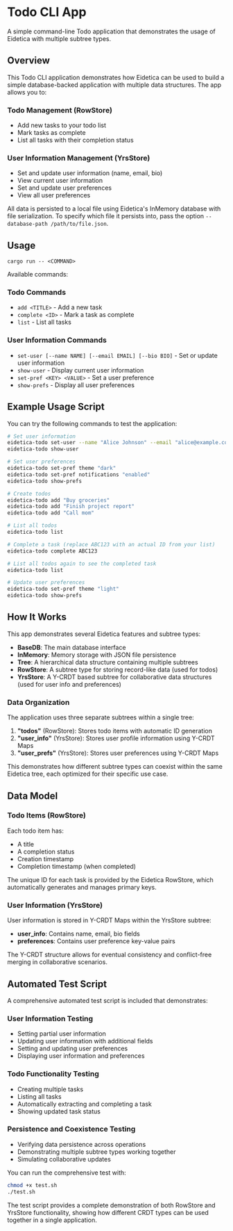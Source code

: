 # Todo CLI App

A simple command-line Todo application that demonstrates the usage of Eidetica with multiple subtree types.

## Overview

This Todo CLI application demonstrates how Eidetica can be used to build a simple database-backed application with multiple data structures. The app allows you to:

### Todo Management (RowStore)

- Add new tasks to your todo list
- Mark tasks as complete
- List all tasks with their completion status

### User Information Management (YrsStore)

- Set and update user information (name, email, bio)
- View current user information
- Set and update user preferences
- View all user preferences

All data is persisted to a local file using Eidetica's InMemory database with file serialization.
To specify which file it persists into, pass the option `--database-path /path/to/file.json`.

## Usage

```
cargo run -- <COMMAND>
```

Available commands:

### Todo Commands

- `add <TITLE>` - Add a new task
- `complete <ID>` - Mark a task as complete
- `list` - List all tasks

### User Information Commands

- `set-user [--name NAME] [--email EMAIL] [--bio BIO]` - Set or update user information
- `show-user` - Display current user information
- `set-pref <KEY> <VALUE>` - Set a user preference
- `show-prefs` - Display all user preferences

## Example Usage Script

You can try the following commands to test the application:

```bash
# Set user information
eidetica-todo set-user --name "Alice Johnson" --email "alice@example.com" --bio "Software developer"
eidetica-todo show-user

# Set user preferences
eidetica-todo set-pref theme "dark"
eidetica-todo set-pref notifications "enabled"
eidetica-todo show-prefs

# Create todos
eidetica-todo add "Buy groceries"
eidetica-todo add "Finish project report"
eidetica-todo add "Call mom"

# List all todos
eidetica-todo list

# Complete a task (replace ABC123 with an actual ID from your list)
eidetica-todo complete ABC123

# List all todos again to see the completed task
eidetica-todo list

# Update user preferences
eidetica-todo set-pref theme "light"
eidetica-todo show-prefs
```

## How It Works

This app demonstrates several Eidetica features and subtree types:

- **BaseDB**: The main database interface
- **InMemory**: Memory storage with JSON file persistence
- **Tree**: A hierarchical data structure containing multiple subtrees
- **RowStore**: A subtree type for storing record-like data (used for todos)
- **YrsStore**: A Y-CRDT based subtree for collaborative data structures (used for user info and preferences)

### Data Organization

The application uses three separate subtrees within a single tree:

1. **"todos"** (RowStore<Todo>): Stores todo items with automatic ID generation
2. **"user_info"** (YrsStore): Stores user profile information using Y-CRDT Maps
3. **"user_prefs"** (YrsStore): Stores user preferences using Y-CRDT Maps

This demonstrates how different subtree types can coexist within the same Eidetica tree, each optimized for their specific use case.

## Data Model

### Todo Items (RowStore)

Each todo item has:

- A title
- A completion status
- Creation timestamp
- Completion timestamp (when completed)

The unique ID for each task is provided by the Eidetica RowStore, which automatically generates and manages primary keys.

### User Information (YrsStore)

User information is stored in Y-CRDT Maps within the YrsStore subtree:

- **user_info**: Contains name, email, bio fields
- **preferences**: Contains user preference key-value pairs

The Y-CRDT structure allows for eventual consistency and conflict-free merging in collaborative scenarios.

## Automated Test Script

A comprehensive automated test script is included that demonstrates:

### User Information Testing

- Setting partial user information
- Updating user information with additional fields
- Setting and updating user preferences
- Displaying user information and preferences

### Todo Functionality Testing

- Creating multiple tasks
- Listing all tasks
- Automatically extracting and completing a task
- Showing updated task status

### Persistence and Coexistence Testing

- Verifying data persistence across operations
- Demonstrating multiple subtree types working together
- Simulating collaborative updates

You can run the comprehensive test with:

```bash
chmod +x test.sh
./test.sh
```

The test script provides a complete demonstration of both RowStore and YrsStore functionality, showing how different CRDT types can be used together in a single application.
